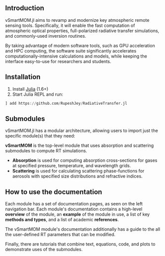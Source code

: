 ## Introduction

vSmartMOM.jl aims to revamp and modernize key atmospheric remote sensing tools. Specifically, it will enable the fast computation of atmospheric optical properties, full-polarized radiative transfer simulations, and commonly-used inversion routines. 

By taking advantage of modern software tools, such as GPU acceleration and HPC computing, the software suite significantly accelerates computationally-intensive calculations and models, while keeping the interface easy-to-use for researchers and students.

## Installation

1. Install [Julia](https://julialang.org/downloads/) (1.6+)
2. Start Julia REPL and run:  
```julia
] add https://github.com/RupeshJey/RadiativeTransfer.jl
```

## Submodules

vSmartMOM.jl has a modular architecture, allowing users to import just the specific module(s) that they need: 

**vSmartMOM** is the top-level module that uses absorption and scattering submodules to compute RT simulations. 
- **Absorption** is used for computing absorption cross-sections for gases at specified pressure, temperature, and wavelength grids. 
- **Scattering** is used for calculating scattering phase-functions for aerosols with specified size distributions and refractive indices. 

## How to use the documentation

Each module has a set of documentation pages, as seen on the left navigation bar. Each module's documentation contains a high-level **overview** of the module, an **example** of the module in use, a list of key **methods and types**, and a list of academic **references**. 

The vSmartMOM module's documentation additionally has a guide to the all the user-defined RT parameters that can be modified. 

Finally, there are tutorials that combine text, equations, code, and plots to demonstrate uses of the submodules. 